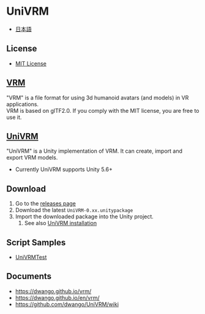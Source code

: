 # UniVRM

* [日本語](README.ja.md)

## License

* [MIT License](./LICENSE.txt)

## [VRM](https://dwango.github.io/vrm/)

"VRM" is a file format for using 3d humanoid avatars (and models) in VR applications.  
VRM is based on glTF2.0. If you comply with the MIT license, you are free to use it.  

## [UniVRM](https://github.com/dwango/UniVRM)

"UniVRM" is a Unity implementation of VRM. It can create, import and export VRM models.

* Currently UniVRM supports Unity 5.6+  

## Download

1. Go to the [releases page](https://github.com/dwango/UniVRM/releases)
1. Download the latest ``UniVRM-0.xx.unitypackage``
1. Import the downloaded package into the Unity project.
    1. See also [UniVRM installation](https://dwango.github.io/en/vrm/univrm/univrm_install/)

## Script Samples

* [UniVRMTest](https://github.com/dwango/UniVRMTest)

## Documents

* https://dwango.github.io/vrm/
* https://dwango.github.io/en/vrm/
* https://github.com/dwango/UniVRM/wiki
